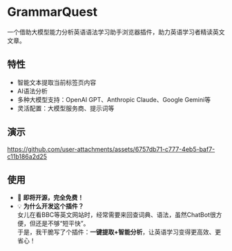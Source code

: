 # GrammarQuest
一个借助大模型能力分析英语语法学习助手浏览器插件，助力英语学习者精读英文文章。

## 特性

- 智能文本提取当前标签页内容
- AI语法分析
- 多种大模型支持：OpenAI GPT、Anthropic Claude、Google Gemini等
- 灵活配置：大模型服务商、提示词等

## 演示

https://github.com/user-attachments/assets/6757db71-c777-4eb5-baf7-c11b186a2d25

## 使用

- 🚀 **即将开源，完全免费！**
- 💡 **为什么开发这个插件？**  
  女儿在看BBC等英文网站时，经常需要来回查词典、语法，虽然ChatBot很方便，但还是不够“短平快”。  
  于是，我干脆写了个插件：**一键提取+智能分析**，让英语学习变得更高效、更省心！
